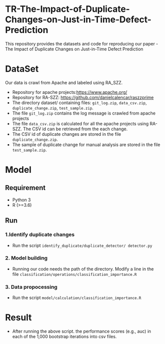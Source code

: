# **TR-The-Impact-of-Duplicate-Changes-on-Just-in-Time-Defect-Prediction**
This repository provides the datasets and code for reproducing our paper - The Impact of Duplicate Changes on Just-in-Time Defect Prediction
# **DataSet**
Our data is crawl from Apache and labeled using RA_SZZ.
* Repository for apache projects:https://www.apache.org/
* Repository for RA-SZZ: https://github.com/danielcalencar/raszzprime
* The directory dataset/ containing files: ``git_log.zip``, ``data_csv.zip``, ``duplicate_change.zip``, ``test_sample.zip``.
* The file ``git_log.zip`` contains the log message is crawled from apache projects
* The file ``data_csv.zip`` is calculated for all the apache projects using RA-SZZ. The CSV id can be retrieved from the each change.
* The CSV id of duplicate changes are stored in the file ``duplicate_change.zip``.
* The sample of duplicate change for manual analysis are stored in the file ``test_sample.zip``.

# **Model**
## **Requirement**
* Python 3
* R (>=3.6)
## **Run**
### **1.Identify duplicate changes**
* Run the script ``identify_duplicate/duplicate_detector/ detector.py``
### **2. Model building**  
* Running our code needs the path of the directory. Modify a line in the file ``classification/operations/classification_importance.R``
### **3. Data propocessing**
* Run the script ``model/calculation/classification_importance.R``

# **Result** 
* After running the above script. the performance scores (e.g., auc) in each of the 1,000 bootstrap iterations into csv files.



